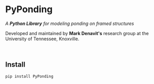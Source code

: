 
# PyPonding

*A **Python Library** for modeling ponding on framed structures*

Developed and maintained by **Mark Denavit's** research group at the University of Tennessee, Knoxville.

<br>

## Install

```sh
pip install PyPonding
```

[License]: LICENSE



